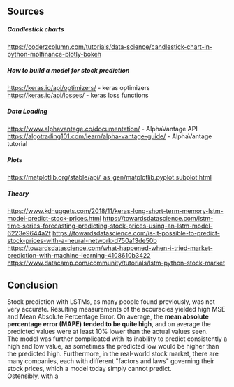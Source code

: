## Sources
##### Candlestick charts
https://coderzcolumn.com/tutorials/data-science/candlestick-chart-in-python-mplfinance-plotly-bokeh 
##### How to build a model for stock prediction
https://keras.io/api/optimizers/ - keras optimizers
https://keras.io/api/losses/ - keras loss functions

##### Data Loading
https://www.alphavantage.co/documentation/ - AlphaVantage API
https://algotrading101.com/learn/alpha-vantage-guide/ - AlphaVantage tutorial

##### Plots
https://matplotlib.org/stable/api/_as_gen/matplotlib.pyplot.subplot.html

##### Theory
https://www.kdnuggets.com/2018/11/keras-long-short-term-memory-lstm-model-predict-stock-prices.html
https://towardsdatascience.com/lstm-time-series-forecasting-predicting-stock-prices-using-an-lstm-model-6223e9644a2f
https://towardsdatascience.com/is-it-possible-to-predict-stock-prices-with-a-neural-network-d750af3de50b
https://towardsdatascience.com/what-happened-when-i-tried-market-prediction-with-machine-learning-4108610b3422
https://www.datacamp.com/community/tutorials/lstm-python-stock-market

## Conclusion
Stock prediction with LSTMs, as many people found previously, was not very accurate. Resulting measurements of the accuracies yielded high MSE and Mean Absolute Percentage Error.  On average, the **mean absolute percentage error (MAPE) tended to be quite high**, and on average the predicted values were at least 10% lower than the actual values seen.  
The model was further complicated with its inability to predict consistently a high and low value, as sometimes the predicted low would be higher than the predicted high. Furthermore, in the real-world stock market, there are many companies, each with different "factors and laws" governing their stock prices, which a model today simply cannot predict.  
Ostensibly, with a 
